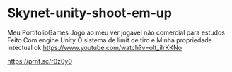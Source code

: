 # Skynet-unity-shoot-em-up
Meu PortifolioGames
 Jogo ao meu ver jogavel não comercial
 para estudos
  Feito Com engine Unity
   O sistema  de   limit   de tiro   e Minha propriedade intectual ok
   https://www.youtube.com/watch?v=olt_iIrKKNo
   
https://prnt.sc/r0z0y0
